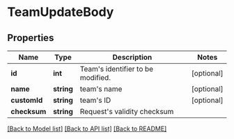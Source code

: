 # TeamUpdateBody

## Properties
Name | Type | Description | Notes
------------ | ------------- | ------------- | -------------
**id** | **int** | Team&#x27;s identifier to be modified. | [optional] 
**name** | **string** | team&#x27;s name | [optional] 
**customId** | **string** | team&#x27;s ID | [optional] 
**checksum** | **string** | Request&#x27;s validity checksum | 

[[Back to Model list]](../../README.md#documentation-for-models) [[Back to API list]](../../README.md#documentation-for-api-endpoints) [[Back to README]](../../README.md)


